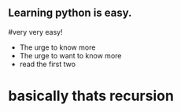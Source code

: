 ## Learning python is easy. 
#very very easy!

- The urge to know more
- The urge to want to know more
- read the first two

# basically thats recursion 


